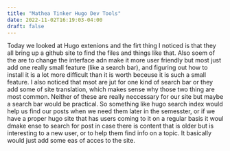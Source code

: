 ```yaml
---
title: "Mathea Tinker Hugo Dev Tools"
date: 2022-11-02T16:19:03-04:00
draft: false
---
```


Today we looked at Hugo extenions and the firt thing I noticed is that they all bring up a github site to find the files and things like that. Also soem of the are to change the interface adn make it more user friendly but most just add one really small feature (like a search bar), and figuring out how to install it is a lot more difficult than it is worth beceuse it is such a small feature. I also noticed that msot are jut for one kind of search bar or they add some of site translation, which makes sense why those two thing are most common. Neither of these are really neccessary for our site but maybe a search bar would be practical. So something like hugo search index would help us find our posts when we need them later in the semesster, or if we have a proper hugo site that has users coming to it on  a regular basis it woul dmake ense to search for post in case there is content that is older but is interesting to a new user, or to help them find info on a topic. It basically would just add some eas of acces to the site. 
